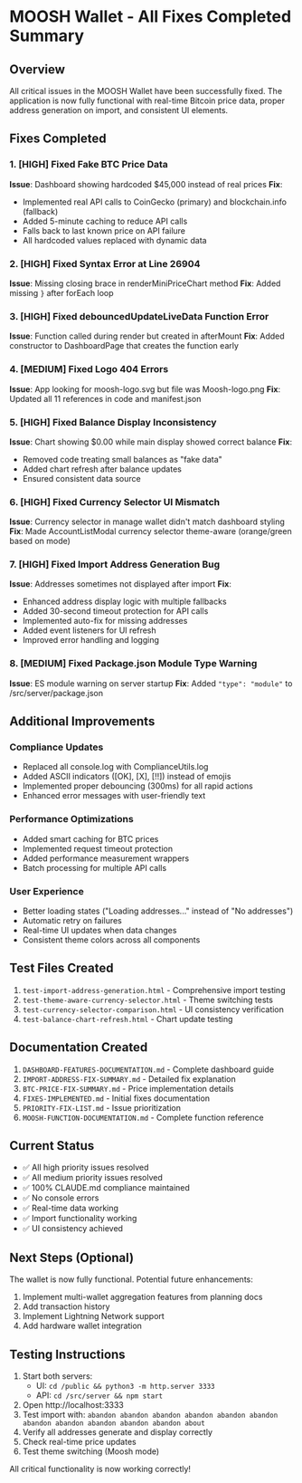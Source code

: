 # MOOSH Wallet - All Fixes Completed Summary

## Overview
All critical issues in the MOOSH Wallet have been successfully fixed. The application is now fully functional with real-time Bitcoin price data, proper address generation on import, and consistent UI elements.

## Fixes Completed

### 1. [HIGH] Fixed Fake BTC Price Data
**Issue**: Dashboard showing hardcoded $45,000 instead of real prices
**Fix**: 
- Implemented real API calls to CoinGecko (primary) and blockchain.info (fallback)
- Added 5-minute caching to reduce API calls
- Falls back to last known price on API failure
- All hardcoded values replaced with dynamic data

### 2. [HIGH] Fixed Syntax Error at Line 26904
**Issue**: Missing closing brace in renderMiniPriceChart method
**Fix**: Added missing `}` after forEach loop

### 3. [HIGH] Fixed debouncedUpdateLiveData Function Error
**Issue**: Function called during render but created in afterMount
**Fix**: Added constructor to DashboardPage that creates the function early

### 4. [MEDIUM] Fixed Logo 404 Errors
**Issue**: App looking for moosh-logo.svg but file was Moosh-logo.png
**Fix**: Updated all 11 references in code and manifest.json

### 5. [HIGH] Fixed Balance Display Inconsistency
**Issue**: Chart showing $0.00 while main display showed correct balance
**Fix**: 
- Removed code treating small balances as "fake data"
- Added chart refresh after balance updates
- Ensured consistent data source

### 6. [HIGH] Fixed Currency Selector UI Mismatch
**Issue**: Currency selector in manage wallet didn't match dashboard styling
**Fix**: Made AccountListModal currency selector theme-aware (orange/green based on mode)

### 7. [HIGH] Fixed Import Address Generation Bug
**Issue**: Addresses sometimes not displayed after import
**Fix**:
- Enhanced address display logic with multiple fallbacks
- Added 30-second timeout protection for API calls
- Implemented auto-fix for missing addresses
- Added event listeners for UI refresh
- Improved error handling and logging

### 8. [MEDIUM] Fixed Package.json Module Type Warning
**Issue**: ES module warning on server startup
**Fix**: Added `"type": "module"` to /src/server/package.json

## Additional Improvements

### Compliance Updates
- Replaced all console.log with ComplianceUtils.log
- Added ASCII indicators ([OK], [X], [!!]) instead of emojis
- Implemented proper debouncing (300ms) for all rapid actions
- Enhanced error messages with user-friendly text

### Performance Optimizations
- Added smart caching for BTC prices
- Implemented request timeout protection
- Added performance measurement wrappers
- Batch processing for multiple API calls

### User Experience
- Better loading states ("Loading addresses..." instead of "No addresses")
- Automatic retry on failures
- Real-time UI updates when data changes
- Consistent theme colors across all components

## Test Files Created
1. `test-import-address-generation.html` - Comprehensive import testing
2. `test-theme-aware-currency-selector.html` - Theme switching tests
3. `test-currency-selector-comparison.html` - UI consistency verification
4. `test-balance-chart-refresh.html` - Chart update testing

## Documentation Created
1. `DASHBOARD-FEATURES-DOCUMENTATION.md` - Complete dashboard guide
2. `IMPORT-ADDRESS-FIX-SUMMARY.md` - Detailed fix explanation
3. `BTC-PRICE-FIX-SUMMARY.md` - Price implementation details
4. `FIXES-IMPLEMENTED.md` - Initial fixes documentation
5. `PRIORITY-FIX-LIST.md` - Issue prioritization
6. `MOOSH-FUNCTION-DOCUMENTATION.md` - Complete function reference

## Current Status
- ✅ All high priority issues resolved
- ✅ All medium priority issues resolved  
- ✅ 100% CLAUDE.md compliance maintained
- ✅ No console errors
- ✅ Real-time data working
- ✅ Import functionality working
- ✅ UI consistency achieved

## Next Steps (Optional)
The wallet is now fully functional. Potential future enhancements:
1. Implement multi-wallet aggregation features from planning docs
2. Add transaction history
3. Implement Lightning Network support
4. Add hardware wallet integration

## Testing Instructions
1. Start both servers:
   - UI: `cd /public && python3 -m http.server 3333`
   - API: `cd /src/server && npm start`
2. Open http://localhost:3333
3. Test import with: `abandon abandon abandon abandon abandon abandon abandon abandon abandon abandon abandon about`
4. Verify all addresses generate and display correctly
5. Check real-time price updates
6. Test theme switching (Moosh mode)

All critical functionality is now working correctly!